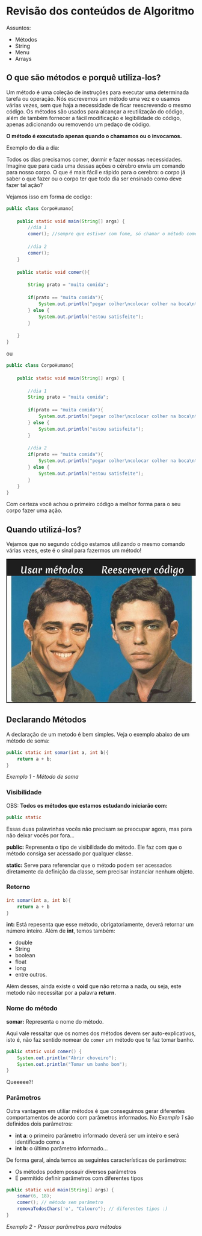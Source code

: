 # Revisão dos conteúdos de Algoritmo

Assuntos:
- Métodos
- String
- Menu
- Arrays
  

## O que são métodos e porquê utiliza-los?


Um método é uma coleção de instruções para executar uma determinada tarefa ou operação. Nós escrevemos um método uma vez e o usamos várias vezes, sem que haja a necessidade de ficar reescrevendo o mesmo código. Os métodos são usados para alcançar a reutilização do código, além de também fornecer a fácil modificação e legibilidade do código, apenas adicionando ou removendo um pedaço de código.

**O método é executado apenas quando o chamamos ou o invocamos.**

Exemplo do dia a dia: 

Todos os dias precisamos comer, dormir e fazer nossas necessidades.
Imagine que para cada uma dessas ações o cérebro envia um comando para nosso corpo. O que é mais fácil e rápido para o cerebro: o corpo já saber o que fazer ou o corpo ter que todo dia ser ensinado como deve fazer tal ação?

Vejamos isso em forma de codigo: 
```java
public class CorpoHumano{

	public static void main(String[] args) {
        //dia 1
	    comer(); //sempre que estiver com fome, só chamar o método comer() e nele já vai conter como comer

        //dia 2
        comer();
	}

	public static void comer(){
	    
	    String prato = "muita comida";
	    
	    if(prato == "muita comida"){
	        System.out.println("pegar colher\ncolocar colher na boca\ntirar colher da boca\npegar mais comida");
	    } else {
	        System.out.println("estou satisfeite");
	    }
	   
	}
}
```

ou 

```java
public class CorpoHumano{

	public static void main(String[] args) {

        //dia 1
	    String prato = "muita comida";
	    
	    if(prato == "muita comida"){
	        System.out.println("pegar colher\ncolocar colher na boca\ntirar colher da boca\npegar mais comida");
	    } else {
	        System.out.println("estou satisfeita");
	    }

	    //dia 2
	    if(prato == "muita comida"){
	        System.out.println("pegar colher\ncolocar colher na boca\ntirar colher da boca\npegar mais comida");
	    } else {
	        System.out.println("estou satisfeite");
	    }
    }
}
```

Com certeza você achou o primeiro código a melhor forma para o seu corpo fazer uma ação.


## Quando utilizá-los?

Vejamos que no segundo código estamos utilizando o mesmo comando várias vezes, este é o sinal para fazermos um método!

![](image.png)


## Declarando Métodos


A declaração de um metodo é bem simples.
Veja o exemplo abaixo de um método de soma: 

```java
public static int somar(int a, int b){
    return a + b;
}
```
*Exemplo 1 - Método de soma*

### Visibilidade

OBS: **Todos os métodos que estamos estudando iniciarão com:**

```java
public static
```

Essas duas palavrinhas vocês não precisam se preocupar agora, mas para não deixar vocês por fora...

**public:** Representa o tipo de visibilidade do método. Ele faz com que o método consiga ser acessado por qualquer classe.

**static:** Serve para referenciar que o método podem ser acessados diretamente da definição da classe, sem precisar instanciar nenhum objeto.

### Retorno 

```java
int somar(int a, int b){
    return a + b
}
```
**int:** Está repesenta que esse método, obrigatoriamente, deverá retornar um número inteiro.
Além de **int**, temos também:

* double
* String
* boolean
* float
* long
* entre outros. 

Além desses, ainda existe o **void** que não retorna a nada, ou seja, este metodo não necessitar por a palavra **return**.


### Nome do método

**somar:** Representa o nome do método.

Aqui vale ressaltar que os nomes dos métodos devem ser auto-explicativos, isto é, não faz sentido nomear de `comer` um método que te faz tomar banho.

```java
public static void comer() {
	System.out.println("Abrir choveiro");
	System.out.println("Tomar um banho bom");
}
```
Queeeee?!

### Parâmetros

Outra vantagem em utiliar métodos é que conseguimos gerar diferentes comportamentos de acordo com parâmetros informados. No *Exemplo 1* são definidos dois parâmetros:

- **int a**: o primeiro parâmetro informado deverá ser um inteiro e será identificado como `a`
- **int b**: o último parâmetro informado...

De forma geral, ainda temos as seguintes características de parâmetros:

- Os métodos podem possuir diversos parâmetros
- É permitido definir parâmetros com diferentes tipos

```java
public static void main(String[] args) {
	somar(6, 18);
	comer(); // método sem parâmetro
	removaTodosChars('o', "Calouro"); // diferentes tipos :)
}
```
*Exemplo 2 - Passar parâmetros para métodos*
